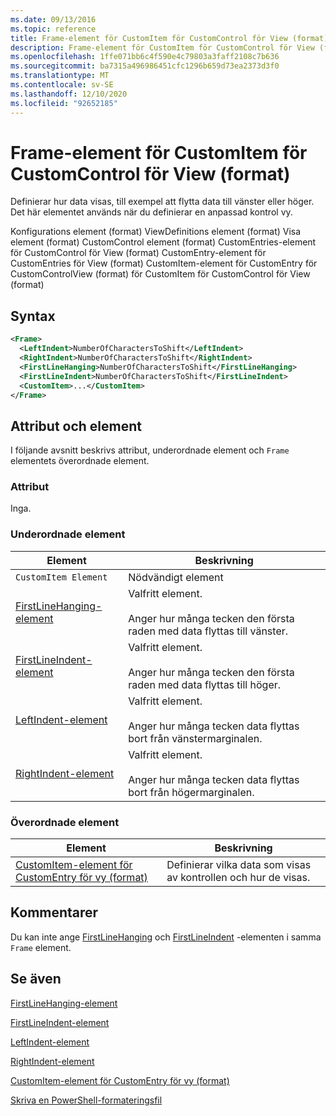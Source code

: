 ```yaml
---
ms.date: 09/13/2016
ms.topic: reference
title: Frame-element för CustomItem för CustomControl för View (format)
description: Frame-element för CustomItem för CustomControl för View (format)
ms.openlocfilehash: 1ffe071bb6c4f590e4c79803a3faff2108c7b636
ms.sourcegitcommit: ba7315a496986451cfc1296b659d73ea2373d3f0
ms.translationtype: MT
ms.contentlocale: sv-SE
ms.lasthandoff: 12/10/2020
ms.locfileid: "92652185"
---
```

# <a name="frame-element-for-customitem-for-customcontrol-for-view-format"></a>Frame-element för CustomItem för CustomControl för View (format)

Definierar hur data visas, till exempel att flytta data till vänster eller höger. Det här elementet används när du definierar en anpassad kontrol vy.

Konfigurations element (format) ViewDefinitions element (format) Visa element (format) CustomControl element (format) CustomEntries-element för CustomControl för View (format) CustomEntry-element för CustomEntries för View (format) CustomItem-element för CustomEntry för CustomControlView (format) för CustomItem för CustomControl för View (format)

## <a name="syntax"></a>Syntax

```xml
<Frame>
  <LeftIndent>NumberOfCharactersToShift</LeftIndent>
  <RightIndent>NumberOfCharactersToShift</RightIndent>
  <FirstLineHanging>NumberOfCharactersToShift</FirstLineHanging>
  <FirstLineIndent>NumberOfCharactersToShift</FirstLineIndent>
  <CustomItem>...</CustomItem>
</Frame>
```

## <a name="attributes-and-elements"></a>Attribut och element

I följande avsnitt beskrivs attribut, underordnade element och `Frame` elementets överordnade element.

### <a name="attributes"></a>Attribut

Inga.

### <a name="child-elements"></a>Underordnade element

|Element|Beskrivning|
|-------------|-----------------|
|`CustomItem Element`|Nödvändigt element|
|[FirstLineHanging-element](./firstlinehanging-element-for-frame-for-customcontrol-for-view-format.md)|Valfritt element.<br /><br /> Anger hur många tecken den första raden med data flyttas till vänster.|
|[FirstLineIndent-element](./firstlineindent-element-for-frame-for-customcontrol-for-view-format.md)|Valfritt element.<br /><br /> Anger hur många tecken den första raden med data flyttas till höger.|
|[LeftIndent-element](./leftindent-element-for-frame-for-customcontrol-for-view-format.md)|Valfritt element.<br /><br /> Anger hur många tecken data flyttas bort från vänstermarginalen.|
|[RightIndent-element](./rightindent-element-for-frame-for-customcontrol-for-view-format.md)|Valfritt element.<br /><br /> Anger hur många tecken data flyttas bort från högermarginalen.|

### <a name="parent-elements"></a>Överordnade element

|Element|Beskrivning|
|-------------|-----------------|
|[CustomItem-element för CustomEntry för vy (format)](./customitem-element-for-customentry-for-customcontrol-for-view-format.md)|Definierar vilka data som visas av kontrollen och hur de visas.|

## <a name="remarks"></a>Kommentarer

Du kan inte ange [FirstLineHanging](./firstlinehanging-element-for-frame-for-customcontrol-for-view-format.md) och [FirstLineIndent](./firstlineindent-element-for-frame-for-customcontrol-for-view-format.md) -elementen i samma `Frame` element.

## <a name="see-also"></a>Se även

[FirstLineHanging-element](./firstlinehanging-element-for-frame-for-customcontrol-for-view-format.md)

[FirstLineIndent-element](./firstlineindent-element-for-frame-for-customcontrol-for-view-format.md)

[LeftIndent-element](./leftindent-element-for-frame-for-customcontrol-for-view-format.md)

[RightIndent-element](./rightindent-element-for-frame-for-customcontrol-for-view-format.md)

[CustomItem-element för CustomEntry för vy (format)](./customitem-element-for-customentry-for-customcontrol-for-view-format.md)

[Skriva en PowerShell-formateringsfil](./writing-a-powershell-formatting-file.md)
